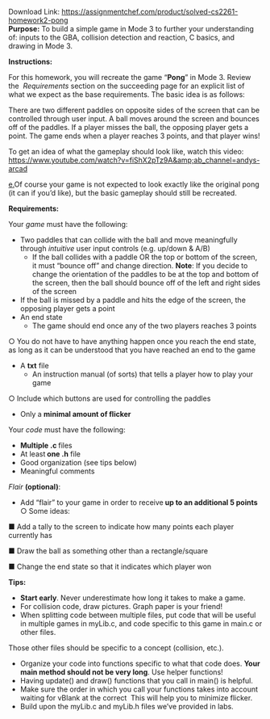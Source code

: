 Download Link: https://assignmentchef.com/product/solved-cs2261-homework2-pong
<br>
<strong>Purpose:</strong>​ To build a simple game in Mode 3 to further your understanding of: inputs to the GBA, collision detection and reaction, C basics, and drawing in Mode 3. <strong> </strong>

<strong>Instructions: </strong>

For this homework, you will recreate the game “<strong>Pong</strong>​     ” in Mode 3.  Review the ​      <em>Requirements</em>​ section on the succeeding page for an explicit list of what we expect as the base requirements. The basic idea is as follows:

There are two different paddles on opposite sides of the screen that can be controlled through user input. A ball moves around the screen and bounces off of the paddles. If a player misses the ball, the opposing player gets a point. The game ends when a player reaches 3 points, and that player wins!

To get an idea of what the gameplay should look like, watch this video: <a href="https://www.youtube.com/watch?v=fiShX2pTz9A&amp;ab_channel=andys-arcade">https://www.youtube.com/watch?v=fiShX2pTz9A&amp;ab_channel=andys-arcad</a>

<a href="https://www.youtube.com/watch?v=fiShX2pTz9A&amp;ab_channel=andys-arcade">e</a><a href="https://www.youtube.com/watch?v=fiShX2pTz9A&amp;ab_channel=andys-arcade">.</a><u>​</u> Of course your game is not expected to look exactly like the original pong (it can if you’d like), but the basic gameplay should still be recreated.




<strong>Requirements:  </strong>

Your ​<em>game</em>​ must have the following:

<ul>

 <li>Two paddles that can collide with the ball and move meaningfully through <em>intuitive </em>​user input controls (e.g. up/down &amp; A/B)

  <ul>

   <li>If the ball collides with a paddle OR the top or bottom of the screen, it must “bounce off” and change direction. ​<strong>Note</strong>​: If you decide to change the orientation of the paddles to be at the top and bottom of the screen, then the ball should bounce off of the left and right sides of the screen</li>

  </ul></li>

 <li>If the ball is missed by a paddle and hits the edge of the screen, the opposing player gets a point</li>

 <li>An end state

  <ul>

   <li>The game should end once any of the two players reaches 3 points</li>

  </ul></li>

</ul>

○ You do not have to have anything happen once you reach the end state, as long as it can be understood that you have reached an end to the game

<ul>

 <li>A ​<strong>txt</strong>​ file

  <ul>

   <li>An instruction manual (of sorts) that tells a player how to play your game</li>

  </ul></li>

</ul>

○ Include which buttons are used for controlling the paddles

<ul>

 <li>Only a​ ​<strong>minimal </strong>​<strong>amount of flicker </strong></li>

</ul>

Your ​<em>code</em>​ must have the following:

<ul>

 <li><strong>Multiple .c </strong>​files</li>

 <li>At least​<strong> one .h</strong>​ file</li>

 <li>Good organization (see tips below)</li>

 <li>Meaningful comments</li>

</ul>

<em>Flair</em>​ ​<strong>(optional)</strong>​:

<ul>

 <li>Add “flair” to your game in order to receive​<strong> up to an additional 5 points </strong>○ Some ideas:</li>

</ul>

■ Add a tally to the screen to indicate how many points each player currently has

■ Draw the ball as something other than a rectangle/square

■ Change the end state so that it indicates which player won







<strong>Tips:</strong>

<ul>

 <li><strong>Start early</strong>​. Never underestimate how long it takes to make a game.</li>

 <li>For collision code, draw pictures. Graph paper is your friend!</li>

 <li>When splitting code between multiple files, put code that will be useful in multiple games in myLib.c, and code specific to this game in main.c or other files.</li>

</ul>

Those other files should be specific to a concept (collision, etc.).

<ul>

 <li>Organize your code into functions specific to what that code does. ​<strong>Your main method should not be very long</strong>​. Use helper functions!</li>

 <li>Having ​update() ​and ​draw() ​functions that you call in ​main() ​is helpful.</li>

 <li>Make sure the order in which you call your functions takes into account waiting for vBlank at the correct​ ​ This will help you to minimize flicker.</li>

 <li>Build upon the myLib.c and myLib.h files we’ve provided in labs.</li>

</ul>